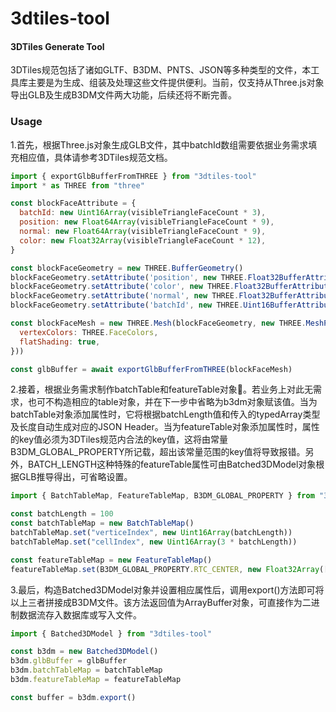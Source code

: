 3dtiles-tool
========

#### 3DTiles Generate Tool ####

3DTiles规范包括了诸如GLTF、B3DM、PNTS、JSON等多种类型的文件，本工具库主要是为生成、组装及处理这些文件提供便利。当前，仅支持从Three.js对象导出GLB及生成B3DM文件两大功能，后续还将不断完善。

### Usage ###

1.首先，根据Three.js对象生成GLB文件，其中batchId数组需要依据业务需求填充相应值，具体请参考3DTiles规范文档。
```javascript
import { exportGlbBufferFromTHREE } from "3dtiles-tool"
import * as THREE from "three"

const blockFaceAttribute = {
  batchId: new Uint16Array(visibleTriangleFaceCount * 3),
  position: new Float64Array(visibleTriangleFaceCount * 9),
  normal: new Float64Array(visibleTriangleFaceCount * 9),
  color: new Float32Array(visibleTriangleFaceCount * 12),
}

const blockFaceGeometry = new THREE.BufferGeometry()
blockFaceGeometry.setAttribute('position', new THREE.Float32BufferAttribute(blockFaceAttribute.position, 3))
blockFaceGeometry.setAttribute('color', new THREE.Float32BufferAttribute(blockFaceAttribute.color, 4))
blockFaceGeometry.setAttribute('normal', new THREE.Float32BufferAttribute(blockFaceAttribute.normal, 3))
blockFaceGeometry.setAttribute('batchId', new THREE.Uint16BufferAttribute(blockFaceAttribute.batchId, 1))

const blockFaceMesh = new THREE.Mesh(blockFaceGeometry, new THREE.MeshPhongMaterial({
  vertexColors: THREE.FaceColors,
  flatShading: true,
}))

const glbBuffer = await exportGlbBufferFromTHREE(blockFaceMesh)
```

2.接着，根据业务需求制作batchTable和featureTable对象。若业务上对此无需求，也可不构造相应的table对象，并在下一步中省略为b3dm对象赋该值。当为batchTable对象添加属性时，它将根据batchLength值和传入的typedArray类型及长度自动生成对应的JSON Header。当为featureTable对象添加属性时，属性的key值必须为3DTiles规范内合法的key值，这将由常量B3DM_GLOBAL_PROPERTY所记载，超出该常量范围的key值将导致报错。另外，BATCH_LENGTH这种特殊的featureTable属性可由Batched3DModel对象根据GLB推导得出，可省略设置。
```javascript
import { BatchTableMap, FeatureTableMap, B3DM_GLOBAL_PROPERTY } from "3dtiles-tool"

const batchLength = 100
const batchTableMap = new BatchTableMap()
batchTableMap.set("verticeIndex", new Uint16Array(batchLength))
batchTableMap.set("cellIndex", new Uint16Array(3 * batchLength))

const featureTableMap = new FeatureTableMap()
featureTableMap.set(B3DM_GLOBAL_PROPERTY.RTC_CENTER, new Float32Array([1, 2, 3]))
```

3.最后，构造Batched3DModel对象并设置相应属性后，调用export()方法即可将以上三者拼接成B3DM文件。该方法返回值为ArrayBuffer对象，可直接作为二进制数据流存入数据库或写入文件。
```javascript
import { Batched3DModel } from "3dtiles-tool"

const b3dm = new Batched3DModel()
b3dm.glbBuffer = glbBuffer
b3dm.batchTableMap = batchTableMap
b3dm.featureTableMap = featureTableMap

const buffer = b3dm.export()
```

[npm-url]: https://www.npmjs.com/package/3dtiles-tool